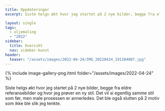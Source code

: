 ```yaml
---
title: Oppdateringer
excerpt: Siste helgs økt hvor jeg startet på 2 nye bilder, begge fra eldre referansebilder og hvor jeg prøver en...

layout: single
tags: 
  - oljemaling
  - "2022"
sidebar:
  title: Oversikt
  nav: sidebar-kunst
header:
  teaser: "/assets/images/2022-04-24/IMG_20220424_191104087.jpg"
---
```

{% include image-gallery-png.html folder="/assets/images/2022-04-24" %}

Siste helgs økt hvor jeg startet på 2 nye bilder, begge fra eldre referansebilder og hvor jeg prøver en ny stil. Det vil si egentlig samme stil som før, men male prosessen er annerledes. Det ble også slutten på 2 motiv som ikke ble slik jeg tenkte.
